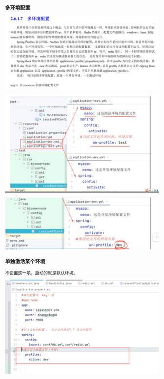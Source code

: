 ### 多环境配置

![image-20230408224608977](./pic/image-20230408224608977.png)

![image-20230408224901461](./pic/image-20230408224901461.png)

![image-20230408224931960](./pic/image-20230408224931960.png)

### 单独激活某个环境

不设置这一项，启动的就是默认环境。

![image-20230408225538122](./pic/image-20230408225538122.png)